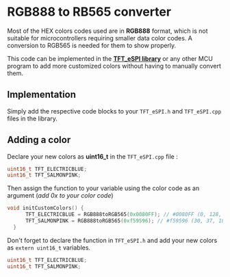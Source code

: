 # RGB888 to RB565 converter
Most of the HEX colors codes used are in **RGB888** format, which is not suitable for microcontrollers requiring smaller data color codes. A conversion to RGB565 is needed for them to show properly.

This code can be implemented in the **[TFT_eSPI library](__https://github.com/Bodmer/TFT_eSPI__)** or any other MCU program to add more customized colors without having to manually convert them.

## Implementation
Simply add the respective code blocks to your `TFT_eSPI.h` and `TFT_eSPI.cpp` files in the library.

## Adding a color
Declare your new colors as **uint16_t** in the `TFT_eSPI.cpp` file :
```cpp
uint16_t TFT_ELECTRICBLUE;
uint16_t TFT_SALMONPINK;
```
Then assign the function to your variable using the color code as an argument (_*add 0x to your color code*_)

```cpp
void initCustomColors() {
      TFT_ELECTRICBLUE = RGB888toRGB565(0x0080FF); // #0080FF (0, 128, 255)
      TFT_SALMONPINK = RGB888toRGB565(0xf59596); // #f59596 (30, 37, 18)
  }
```


Don't forget to declare the function in `TFT_eSPI.h` and add your new colors as ```extern uint16_t``` variables.
```cpp
uint16_t TFT_ELECTRICBLUE;
uint16_t TFT_SALMONPINK;
```